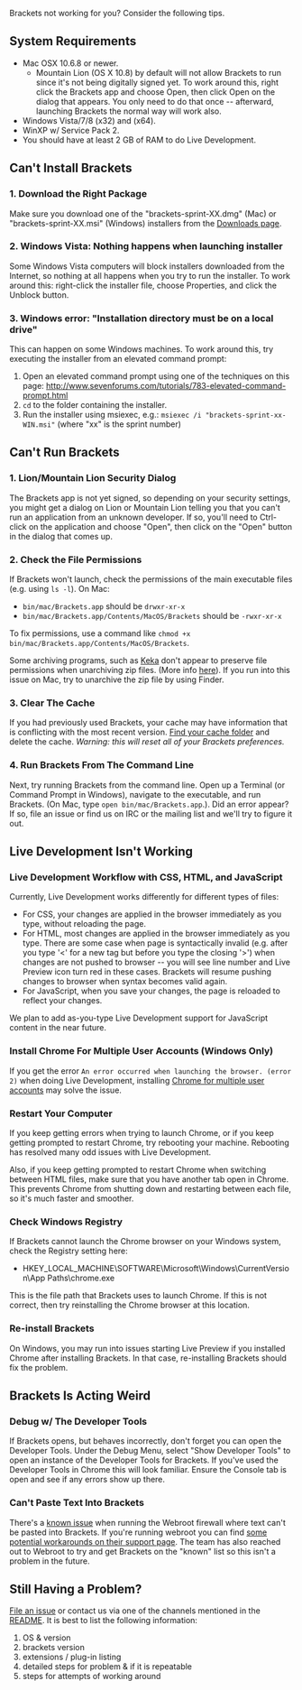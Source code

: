 Brackets not working for you? Consider the following tips.

## System Requirements

* Mac OSX 10.6.8 or newer.
    * Mountain Lion (OS X 10.8) by default will not allow Brackets to run since it's not being digitally signed yet.  To work around this, right click the Brackets app and choose Open, then click Open on the dialog that appears.  You only need to do that once -- afterward, launching Brackets the normal way will work also.
* Windows Vista/7/8 (x32) and (x64).
* WinXP w/ Service Pack 2.
* You should have at least 2 GB of RAM to do Live Development.

## Can't Install Brackets
### 1. Download the Right Package

Make sure you download one of the "brackets-sprint-XX.dmg" (Mac) or "brackets-sprint-XX.msi" (Windows) installers from the [Downloads page](http://download.brackets.io). 

### 2. Windows Vista: Nothing happens when launching installer

Some Windows Vista computers will block installers downloaded from the Internet, so nothing at all happens when you try to run the installer. To work around this: right-click the installer file, choose Properties, and click the Unblock button.

### 3. Windows error: "Installation directory must be on a local drive"

This can happen on some Windows machines. To work around this, try executing the installer from an elevated command prompt:

1. Open an elevated command prompt using one of the techniques on this page: http://www.sevenforums.com/tutorials/783-elevated-command-prompt.html
2. `cd` to the folder containing the installer.
3. Run the installer using msiexec, e.g.: `msiexec /i "brackets-sprint-xx-WIN.msi"` (where "xx" is the sprint number)

## Can't Run Brackets

### 1. Lion/Mountain Lion Security Dialog

The Brackets app is not yet signed, so depending on your security settings, you might get a dialog on Lion or Mountain Lion telling you that you can't run an application from an unknown developer. If so, you'll need to Ctrl-click on the application and choose "Open", then click on the "Open" button in the dialog that comes up.

### 2. Check the File Permissions

If Brackets won't launch, check the permissions of the main executable files (e.g. using `ls -l`). On Mac:
* `bin/mac/Brackets.app` should be `drwxr-xr-x`
* `bin/mac/Brackets.app/Contents/MacOS/Brackets` should be `-rwxr-xr-x`

To fix permissions, use a command like `chmod +x bin/mac/Brackets.app/Contents/MacOS/Brackets`.

Some archiving programs, such as [Keka](http://www.kekaosx.com/en/) don't appear to preserve file permissions when unarchiving zip files. (More info [here](https://github.com/adobe/brackets/issues/1158)). If you run into this issue on Mac, try to unarchive the zip file by using Finder.

### 3. Clear The Cache
If you had previously used Brackets, your cache may have information that is conflicting with the most recent version. [Find your cache folder](https://github.com/adobe/brackets/wiki/Cache-Folder) and delete the cache. _Warning: this will reset all of your Brackets preferences._

### 4. Run Brackets From The Command Line
Next, try running Brackets from the command line. Open up a Terminal (or Command Prompt in Windows), navigate to the executable, and run Brackets. (On Mac, type `open bin/mac/Brackets.app`.). Did an error appear? If so, file an issue or find us on IRC or the mailing list and we'll try to figure it out.


## <a name="livedev"> </a>Live Development Isn't Working

### Live Development Workflow with CSS, HTML, and JavaScript
Currently, Live Development works differently for different types of files:
* For CSS, your changes are applied in the browser immediately as you type, without reloading the page.
* For HTML, most changes are applied in the browser immediately as you type. There are some case when page is syntactically invalid (e.g. after you type '<' for a new tag but before you type the closing '>') when changes are not pushed to browser -- you will see line number and Live Preview icon turn red in these cases. Brackets will resume pushing changes to browser when syntax becomes valid again.
* For JavaScript, when you save your changes, the page is reloaded to reflect your changes.

We plan to add as-you-type Live Development support for JavaScript content in the near future.

### Install Chrome For Multiple User Accounts (Windows Only)
If you get the error ``An error occurred when launching the browser. (error 2)`` when doing Live Development, installing [Chrome for multiple user accounts](http://support.google.com/chrome/bin/answer.py?hl=en&answer=118663) may solve the issue.
 
### Restart Your Computer
If you keep getting errors when trying to launch Chrome, or if you keep getting prompted to restart Chrome, try rebooting your machine. Rebooting has resolved many odd issues with Live Development.

Also, if you keep getting prompted to restart Chrome when switching between HTML files, make sure that you have another tab open in Chrome. This prevents Chrome from shutting down and restarting between each file, so it's much faster and smoother.

### Check Windows Registry
If Brackets cannot launch the Chrome browser on your Windows system, check the Registry setting here:

* HKEY_LOCAL_MACHINE\SOFTWARE\Microsoft\Windows\CurrentVersion\App Paths\chrome.exe

This is the file path that Brackets uses to launch Chrome. If this is not correct, then try reinstalling the Chrome browser at this location.

### Re-install Brackets

On Windows, you may run into issues starting Live Preview if you installed Chrome after installing Brackets. In that case, re-installing Brackets should fix the problem.

## Brackets Is Acting Weird
### Debug w/ The Developer Tools
If Brackets opens, but behaves incorrectly, don't forget you can open the Developer Tools. Under the Debug Menu, select "Show Developer Tools" to open an instance of the Developer Tools for Brackets. If you've used the Developer Tools in Chrome this will look familiar. Ensure the Console tab is open and see if any errors show up there.

### Can't Paste Text Into Brackets
There's a [known issue](https://github.com/adobe/brackets/issues/2531) when running the Webroot firewall where text can't be pasted into Brackets. If you're running webroot you can find [some potential workarounds on their support page](https://community.webroot.com/t5/Webroot-SecureAnywhere-Antivirus/Cut-Copy-or-Paste-Problems-Character-Entry-Issues-Scripting/ta-p/18396#.UhKfpmR4b9F). The team has also reached out to Webroot to try and get Brackets on the "known" list so this isn't a problem in the future.

## Still Having a Problem?
[File an issue](http://github.com/adobe/brackets/issues) or contact us via one of the channels mentioned in the [README](https://github.com/adobe/brackets/blob/master/README.md#i-want-to-keep-track-of-how-brackets-is-doing).   It is best to list the following information:

1.    OS & version
2.    brackets version
3.    extensions / plug-in listing
4.    detailed steps for problem & if it is repeatable
5.    steps for attempts of working around